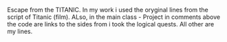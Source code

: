 Escape from the TITANIC. 
In my work i used the oryginal lines from the script of Titanic (film). ALso, in the main class - Project in comments above the code are links to the sides from i took the logical quests. 
All other are my lines.
